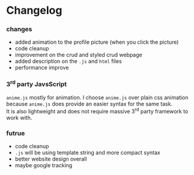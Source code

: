 # Changelog

### changes
- added animation to the profile picture (when you click the picture)
- code cleanup
- improvement on the crud and styled crud webpage
- added description on the `.js` and `html` files
- performance improve


### 3<sup>rd</sup> party JavsScript
`anime.js` mostly for animation. I choose `anime.js` over plain css animation because `anime.js` does provide an easier syntax for the same task.  
It is also lightweight and does not require massive 3<sup>rd</sup> party framework to work with.

### futrue 
- code cleanup
- `.js` will be using template string and more compact syntax
- better website design overall
- maybe google tracking
 


